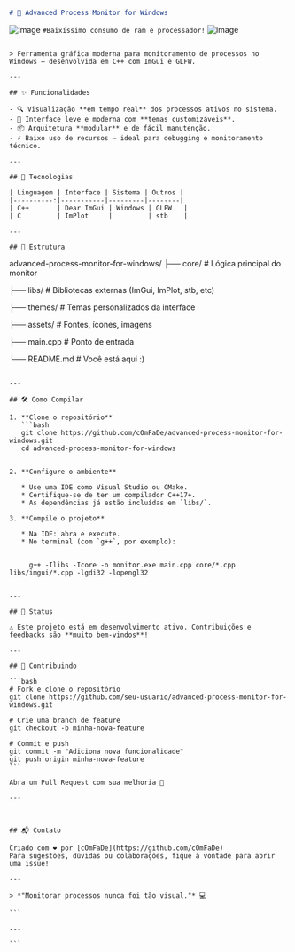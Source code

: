 ```markdown
# 🧠 Advanced Process Monitor for Windows
```
![image](https://github.com/user-attachments/assets/01272164-b9c5-4b2f-b28e-86c420126c3a)
```#Baixíssimo consumo de ram e processador!```
![image](https://github.com/user-attachments/assets/513f4d6d-c7d0-40e3-80ea-677a0f6894ef)

```

> Ferramenta gráfica moderna para monitoramento de processos no Windows — desenvolvida em C++ com ImGui e GLFW.

---

## ✨ Funcionalidades

- 🔍 Visualização **em tempo real** dos processos ativos no sistema.
- 🎨 Interface leve e moderna com **temas customizáveis**.
- 📦 Arquitetura **modular** e de fácil manutenção.
- ⚡ Baixo uso de recursos — ideal para debugging e monitoramento técnico.

---

## 🧰 Tecnologias

| Linguagem | Interface | Sistema | Outros |
|----------:|-----------|---------|--------|
| C++       | Dear ImGui | Windows | GLFW   |
| C         | ImPlot     |         | stb    |

---

## 📁 Estrutura

```

advanced-process-monitor-for-windows/
├── core/           # Lógica principal do monitor

├── libs/           # Bibliotecas externas (ImGui, ImPlot, stb, etc)

├── themes/         # Temas personalizados da interface

├── assets/         # Fontes, ícones, imagens

├── main.cpp        # Ponto de entrada

└── README.md       # Você está aqui :)

````

---

## 🛠️ Como Compilar

1. **Clone o repositório**
   ```bash
   git clone https://github.com/cOmFaDe/advanced-process-monitor-for-windows.git
   cd advanced-process-monitor-for-windows


2. **Configure o ambiente**

   * Use uma IDE como Visual Studio ou CMake.
   * Certifique-se de ter um compilador C++17+.
   * As dependências já estão incluídas em `libs/`.

3. **Compile o projeto**

   * Na IDE: abra e execute.
   * No terminal (com `g++`, por exemplo):

     
     g++ -Ilibs -Icore -o monitor.exe main.cpp core/*.cpp libs/imgui/*.cpp -lgdi32 -lopengl32
     

---

## 🚧 Status

⚠️ Este projeto está em desenvolvimento ativo. Contribuições e feedbacks são **muito bem-vindos**!

---

## 🤝 Contribuindo

```bash
# Fork e clone o repositório
git clone https://github.com/seu-usuario/advanced-process-monitor-for-windows.git

# Crie uma branch de feature
git checkout -b minha-nova-feature

# Commit e push
git commit -m "Adiciona nova funcionalidade"
git push origin minha-nova-feature
```

Abra um Pull Request com sua melhoria 🚀

---



## 📬 Contato

Criado com ❤️ por [cOmFaDe](https://github.com/cOmFaDe)
Para sugestões, dúvidas ou colaborações, fique à vontade para abrir uma issue!

---

> *"Monitorar processos nunca foi tão visual."* 💻

```

---

```
